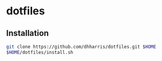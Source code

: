 # dotfiles

## Installation 

```bash
git clone https://github.com/dhharris/dotfiles.git $HOME
$HOME/dotfiles/install.sh
```
